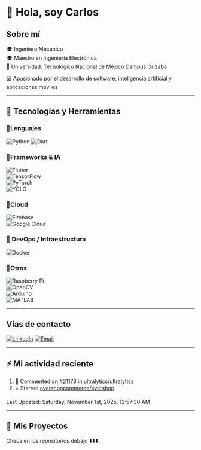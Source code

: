 # 👋 Hola, soy Carlos  

## Sobre mí

🎓 Ingeniero Mecánico  
🎓 Maestro en Ingeniería Electrónica  
🏫 Universidad: [Tecnológico Nacional de México Campus Orizaba](http://orizaba.tecnm.mx/web)

💻 Apasionado por el desarrollo de software, inteligencia artificial y aplicaciones móviles  

---

## 🚀 Tecnologías y Herramientas

### 🔹Lenguajes

![Python](https://img.shields.io/badge/Python-3776AB?style=for-the-badge&logo=python&logoColor=white)
![Dart](https://img.shields.io/badge/Dart-0175C2?style=for-the-badge&logo=dart&logoColor=white)  

### 🔹Frameworks & IA

![Flutter](https://img.shields.io/badge/Flutter-02569B?style=for-the-badge&logo=flutter&logoColor=white)  
![TensorFlow](https://img.shields.io/badge/TensorFlow-FF6F00?style=for-the-badge&logo=tensorflow&logoColor=white)  
![PyTorch](https://img.shields.io/badge/PyTorch-EE4C2C?style=for-the-badge&logo=pytorch&logoColor=white)  
![YOLO](https://img.shields.io/badge/YOLO-00FFFF?style=for-the-badge&logo=opencv&logoColor=black)

### 🔹Cloud

![Firebase](https://img.shields.io/badge/Firebase-FFCA28?style=for-the-badge&logo=firebase&logoColor=black)  
![Google Cloud](https://img.shields.io/badge/Google_Cloud-4285F4?style=for-the-badge&logo=google-cloud&logoColor=white)

### 🔹 DevOps / Infraestructura

![Docker](https://img.shields.io/badge/Docker-2496ED?style=for-the-badge&logo=docker&logoColor=white)

### 🔹Otros

![Raspberry Pi](https://img.shields.io/badge/Raspberry%20Pi-A22846?style=for-the-badge&logo=raspberrypi&logoColor=white)  
![OpenCV](https://img.shields.io/badge/OpenCV-5C3EE8?style=for-the-badge&logo=opencv&logoColor=white)  
![Arduino](https://img.shields.io/badge/Arduino-00979D?style=for-the-badge&logo=arduino&logoColor=white)  
![MATLAB](https://img.shields.io/badge/MATLAB-FF8000?style=for-the-badge&logo=mathworks&logoColor=white)  

---

## Vías de contacto

[![LinkedIn](https://img.shields.io/badge/LinkedIn-0077B5?style=for-the-badge&logo=linkedin&logoColor=white)](https://www.linkedin.com/in/carlosantoniomm24)
[![Email](https://img.shields.io/badge/Gmail-D14836?style=for-the-badge&logo=gmail&logoColor=white)](mailto://mie.cmartinez@ito-depi.edu.mx)

---

## ⚡ Mi actividad reciente

<!--RECENT_ACTIVITY:start-->
1. 💬 Commented on [#21178](https://github.com/ultralytics/ultralytics/issues/21178#issuecomment-3395424363) in [ultralytics/ultralytics](https://github.com/ultralytics/ultralytics)<br>
2. ⭐ Starred [evershopcommerce/evershop](https://github.com/evershopcommerce/evershop)<br>
<!--RECENT_ACTIVITY:end-->
<!--RECENT_ACTIVITY:last_update-->
Last Updated: Saturday, November 1st, 2025, 12:57:30 AM
<!--RECENT_ACTIVITY:last_update_end-->

---

## 📂 Mis Proyectos

Checa en los repositorios debajo ⬇️⬇️⬇️
